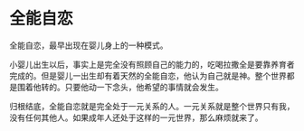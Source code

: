 # 全能自恋

全能自恋，最早出现在婴儿身上的一种模式。

小婴儿出生以后，事实上是完全没有照顾自己的能力的，吃喝拉撒全是要靠养育者完成的。但是婴儿一出生却有着天然的全能自恋，他认为自己就是神。整个世界都是围着他转的。只要他动一下念头，他希望的事情就会发生。

归根结底，全能自恋就是完全处于一元关系的人。一元关系就是整个世界只有我，没有任何其他人。如果成年人还处于这样的一元世界，那么麻烦就来了。
